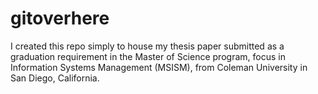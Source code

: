 # gitoverhere
I created this repo simply to house my thesis paper submitted as a graduation requirement in the Master of Science program,
focus in Information Systems Management (MSISM), from Coleman University in San Diego, California.

